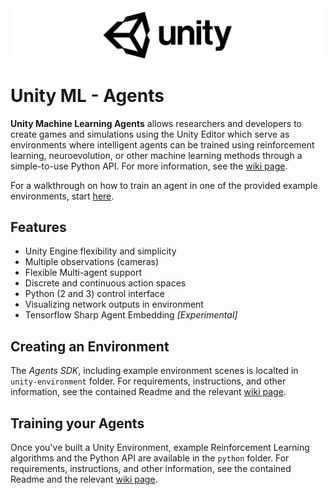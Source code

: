 <img src="images/unity-wide.png" align="middle" width="3000"/>

# Unity ML - Agents

**Unity Machine Learning Agents** allows researchers and developers to
create games and simulations using the Unity Editor which serve as
environments where intelligent agents can be trained using
reinforcement learning, neuroevolution, or other machine learning
methods through a simple-to-use Python API. For more information, see
the [wiki page](../../wiki).

For a walkthrough on how to train an agent in one of the provided
example environments, start
[here](../../wiki/Getting-Started-with-Balance-Ball).

## Features
* Unity Engine flexibility and simplicity
* Multiple observations (cameras)
* Flexible Multi-agent support
* Discrete and continuous action spaces
* Python (2 and 3) control interface
* Visualizing network outputs in environment
* Tensorflow Sharp Agent Embedding _[Experimental]_

## Creating an Environment

The _Agents SDK_, including example environment scenes is localted in
`unity-environment` folder. For requirements, instructions, and other
information, see the contained Readme and the relevant
[wiki page](../../wiki/Making-a-new-Unity-Environment).

## Training your Agents

Once you've built a Unity Environment, example Reinforcement Learning
algorithms and the Python API are available in the `python`
folder. For requirements, instructions, and other information, see the
contained Readme and the relevant
[wiki page](../../wiki/Unity-Agents---Python-API).
